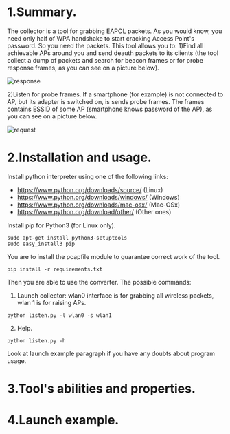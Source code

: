# 1.Summary.
The collector is a tool for grabbing EAPOL packets. As you would know, you need only half of WPA handshake to start cracking Access Point's password. So you need the packets. This tool allows you to:
1)Find all achievable APs around you and send deauth packets to its clients (the tool collect a dump of packets and search for beacon frames or for probe response frames, as you can see on a picture below).

![response](https://pp.userapi.com/c621707/v621707255/13ee8/JSyrZzYMggU.jpg)

2)Listen for probe frames. If a smartphone (for example) is not connected to AP, but its adapter is switched on, is sends probe frames. The frames contains ESSID of some AP (smartphone knows password of the AP), as you can see on a picture below.

![request](https://pp.userapi.com/c621707/v621707255/13eef/VCp850H24YU.jpg)

# 2.Installation and usage.
Install python interpreter using one of the following links:
* https://www.python.org/downloads/source/ (Linux)
* https://www.python.org/downloads/windows/ (Windows)
* https://www.python.org/downloads/mac-osx/ (Mac-OSx)
* https://www.python.org/download/other/ (Other ones)

Install pip for Python3 (for Linux only).
```
sudo apt-get install python3-setuptools
sudo easy_install3 pip
```

You are to install the pcapfile module to guarantee correct work of the tool.
```
pip install -r requirements.txt
```
Then you are able to use the converter. The possible commands:
1. Launch collector: wlan0 interface is for grabbing all wireless packets, wlan 1 is for raising APs.
```
python listen.py -l wlan0 -s wlan1  
```
2. Help.
```
python listen.py -h
```
Look at launch example paragraph if you have any doubts about program usage.
# 3.Tool's abilities and properties.
# 4.Launch example.
